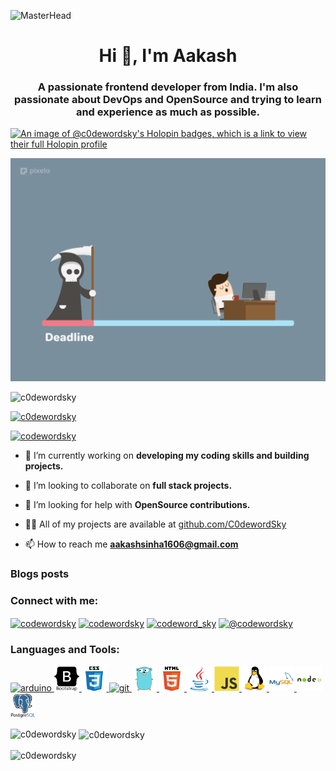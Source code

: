 ![MasterHead](https://user-images.githubusercontent.com/10498744/210012254-234538ff-d198-48aa-8964-37e6fd45d227.gif)

<h1 align="center">Hi 👋, I'm Aakash</h1>
<h3 align="center">A passionate frontend developer from India. I'm also passionate about DevOps and OpenSource and trying to learn and experience as much as possible.</h3>

[![An image of @c0dewordsky's Holopin badges, which is a link to view their full Holopin profile](https://holopin.me/c0dewordsky)](https://holopin.io/@c0dewordsky)

<center><img align="centre" alt="coder gif" width="600"  src="https://raw.githubusercontent.com/ratul16/ratul16/master/img/cover.gif"></center>



<p align="left"> <img src="https://komarev.com/ghpvc/?username=c0dewordsky&label=Profile%20views&color=0e75b6&style=flat" alt="c0dewordsky" /> </p>

<p align="left"> <a href="https://github.com/ryo-ma/github-profile-trophy"><img src="https://github-profile-trophy.vercel.app/?username=c0dewordsky" alt="c0dewordsky" /></a> </p>

<p align="left"> <a href="https://twitter.com/codewordsky" target="blank"><img src="https://img.shields.io/twitter/follow/codewordsky?logo=twitter&style=for-the-badge" alt="codewordsky" /></a> </p>

- 🔭 I’m currently working on **developing my coding skills and building projects.**

- 👯 I’m looking to collaborate on **full stack projects.**

- 🤝 I’m looking for help with **OpenSource contributions.**

- 👨‍💻 All of my projects are available at [github.com/C0dewordSky](github.com/C0dewordSky)

- 📫 How to reach me **aakashsinha1606@gmail.com**

### Blogs posts
<!-- BLOG-POST-LIST:START -->
<!-- BLOG-POST-LIST:END -->

<h3 align="left">Connect with me:</h3>
<p align="left">
<a href="https://dev.to/codewordsky" target="blank"><img align="center" src="https://raw.githubusercontent.com/rahuldkjain/github-profile-readme-generator/master/src/images/icons/Social/devto.svg" alt="codewordsky" height="30" width="40" /></a>
<a href="https://twitter.com/codewordsky" target="blank"><img align="center" src="https://raw.githubusercontent.com/rahuldkjain/github-profile-readme-generator/master/src/images/icons/Social/twitter.svg" alt="codewordsky" height="30" width="40" /></a>
<a href="https://instagram.com/codeword_sky" target="blank"><img align="center" src="https://raw.githubusercontent.com/rahuldkjain/github-profile-readme-generator/master/src/images/icons/Social/instagram.svg" alt="codeword_sky" height="30" width="40" /></a>
<a href="https://hashnode.com/@codewordsky" target="blank"><img align="center" src="https://raw.githubusercontent.com/rahuldkjain/github-profile-readme-generator/master/src/images/icons/Social/hashnode.svg" alt="@codewordsky" height="30" width="40" /></a>
</p>

<h3 align="left">Languages and Tools:</h3>
<p align="left"> <a href="https://www.arduino.cc/" target="_blank" rel="noreferrer"> <img src="https://cdn.worldvectorlogo.com/logos/arduino-1.svg" alt="arduino" width="40" height="40"/> </a> <a href="https://getbootstrap.com" target="_blank" rel="noreferrer"> <img src="https://raw.githubusercontent.com/devicons/devicon/master/icons/bootstrap/bootstrap-plain-wordmark.svg" alt="bootstrap" width="40" height="40"/> </a> <a href="https://www.w3schools.com/css/" target="_blank" rel="noreferrer"> <img src="https://raw.githubusercontent.com/devicons/devicon/master/icons/css3/css3-original-wordmark.svg" alt="css3" width="40" height="40"/> </a> <a href="https://git-scm.com/" target="_blank" rel="noreferrer"> <img src="https://www.vectorlogo.zone/logos/git-scm/git-scm-icon.svg" alt="git" width="40" height="40"/> </a> <a href="https://golang.org" target="_blank" rel="noreferrer"> <img src="https://raw.githubusercontent.com/devicons/devicon/master/icons/go/go-original.svg" alt="go" width="40" height="40"/> </a> <a href="https://www.w3.org/html/" target="_blank" rel="noreferrer"> <img src="https://raw.githubusercontent.com/devicons/devicon/master/icons/html5/html5-original-wordmark.svg" alt="html5" width="40" height="40"/> </a> <a href="https://www.java.com" target="_blank" rel="noreferrer"> <img src="https://raw.githubusercontent.com/devicons/devicon/master/icons/java/java-original.svg" alt="java" width="40" height="40"/> </a> <a href="https://developer.mozilla.org/en-US/docs/Web/JavaScript" target="_blank" rel="noreferrer"> <img src="https://raw.githubusercontent.com/devicons/devicon/master/icons/javascript/javascript-original.svg" alt="javascript" width="40" height="40"/> </a> <a href="https://www.linux.org/" target="_blank" rel="noreferrer"> <img src="https://raw.githubusercontent.com/devicons/devicon/master/icons/linux/linux-original.svg" alt="linux" width="40" height="40"/> </a> <a href="https://www.mysql.com/" target="_blank" rel="noreferrer"> <img src="https://raw.githubusercontent.com/devicons/devicon/master/icons/mysql/mysql-original-wordmark.svg" alt="mysql" width="40" height="40"/> </a> <a href="https://nodejs.org" target="_blank" rel="noreferrer"> <img src="https://raw.githubusercontent.com/devicons/devicon/master/icons/nodejs/nodejs-original-wordmark.svg" alt="nodejs" width="40" height="40"/> </a> <a href="https://www.postgresql.org" target="_blank" rel="noreferrer"> <img src="https://raw.githubusercontent.com/devicons/devicon/master/icons/postgresql/postgresql-original-wordmark.svg" alt="postgresql" width="40" height="40"/> </a> </p>

<p><img align="left" src="https://github-readme-stats.vercel.app/api/top-langs?username=c0dewordsky&show_icons=true&locale=en&layout=compact" alt="c0dewordsky" /></p>

<p>&nbsp;<img align="center" src="https://github-readme-stats.vercel.app/api?username=c0dewordsky&show_icons=true&locale=en" alt="c0dewordsky" /></p>

<p><img align="center" src="https://github-readme-streak-stats.herokuapp.com/?user=c0dewordsky&" alt="c0dewordsky" /></p>
